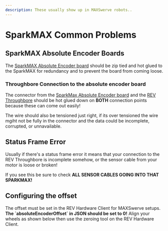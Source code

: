 ```yaml
---
description: These usually show up in MAXSwerve robots..
---
```


# SparkMAX Common Problems

## SparkMAX Absolute Encoder Boards

The [SparkMAX Absolute Encoder board](https://www.revrobotics.com/rev-11-3326/) should be zip tied and hot glued to the SparkMAX for redundancy and to prevent the board from coming loose.

### Throughbore Connection to the absolute encoder board

The connector from the [SparkMax Absolute Encoder board](https://www.revrobotics.com/rev-11-3326/) and the [REV Throughbore](https://www.revrobotics.com/rev-11-1271/) should be hot glued down on **BOTH** connection points because these can come out easily!&#x20;

The wire should also be tensioned just right, if its over tensioned the wire mgiht not be fully in the connector and the data could be incomplete, corrupted, or unnavailable.

## Status Frame Error

Usually if there's a status frame error it means that your connection to the REV Throughbore is incomplete somehow, or the sensor cable from your motor is loose or broken!&#x20;

If you see this be sure to check **ALL SENSOR CABLES GOING INTO THAT SPARKMAX!**

## Configuring the offset

The offset must be set in the REV Hardware Client for MAXSwerve setups. **The \`absoluteEncoderOffset\` in JSON should be set to 0!** Align your wheels as shown below then use the zeroing tool on the REV Hardware Client.

<figure><img src="../.gitbook/assets/devilbots_cropped_swerve_orientation.png" alt=""><figcaption></figcaption></figure>

